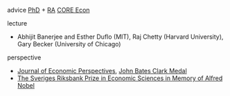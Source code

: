 advice [PhD](https://sites.google.com/view/econgradadvice/) + [RA](https://github.com/gentzkow/lab-manual/wiki)
[CORE Econ](https://www.core-econ.org/)

lecture
- Abhijit Banerjee and Esther Duflo (MIT), Raj Chetty (Harvard University), Gary Becker (University of Chicago)

perspective
- [Journal of Economic Perspectives](https://www.aeaweb.org/journals/jep/search-results?ArticleSearch%5Bwithin%5D%5Barticletitle%5D=1&ArticleSearch%5Bwithin%5D%5Barticleabstract%5D=1&ArticleSearch%5Bwithin%5D%5Bauthorlast%5D=1&JelClass%5Bvalue%5D=0&journal=3&ArticleSearch%5Bq%5D=econometrics), [John Bates Clark Medal](https://www.aeaweb.org/about-aea/honors-awards/bates-clark)
- [The Sveriges Riksbank Prize in Economic Sciences in Memory of Alfred Nobel](https://www.nobelprize.org/prizes/economic-sciences/)





